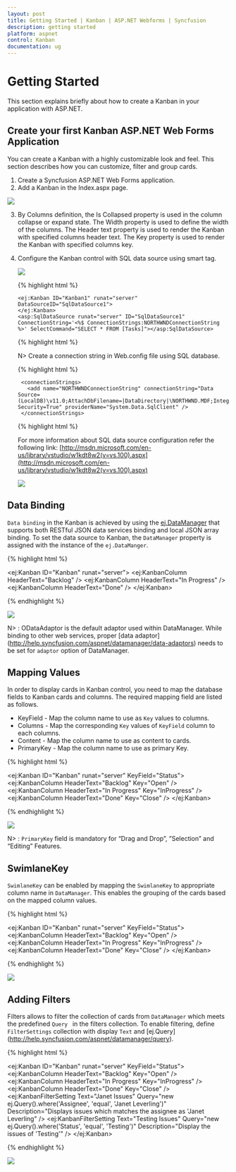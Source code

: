 ```yaml
---
layout: post
title: Getting Started | Kanban | ASP.NET Webforms | Syncfusion
description: getting started
platform: aspnet
control: Kanban
documentation: ug
---
```


# Getting Started

This section explains briefly about how to create a Kanban in your application with ASP.NET.

## Create your first Kanban ASP.NET Web Forms Application

You can create a Kanban with a highly customizable look and feel. This section describes how you can customize, filter and group cards.

1. Create a Syncfusion ASP.NET Web Forms application.
2. Add a Kanban in the Index.aspx page. 

![](Getting-Started_images/Getting-Started_img1.png)

3. By Columns definition, the Is Collapsed property is used in the column collapse or expand state. The Width property is used to define the width of the columns. The Header text property is used to render the Kanban with specified columns header text. The Key property is used to render the Kanban with specified columns key.

4. Configure the Kanban control with SQL data source using smart tag.

   ![](Getting-Started_images/Getting-Started_img2.png) 
   
   {% highlight html %}

	   <ej:Kanban ID="Kanban1" runat="server" DataSourceID="SqlDataSource1">
       </ej:Kanban>
       <asp:SqlDataSource runat="server" ID="SqlDataSource1" ConnectionString='<%$ ConnectionStrings:NORTHWNDConnectionString %>' SelectCommand="SELECT * FROM [Tasks]"></asp:SqlDataSource>
   
   {% highlight html %}
   
   N> Create a connection string in Web.config file using SQL database.

   {% highlight html %}

		<connectionStrings>
          <add name="NORTHWNDConnectionString" connectionString="Data Source=(LocalDB)\v11.0;AttachDbFilename=|DataDirectory|\NORTHWND.MDF;Integrated Security=True" providerName="System.Data.SqlClient" />
        </connectionStrings>

   {% highlight html %}
   
   For more information about SQL data source configuration refer the following link: [http://msdn.microsoft.com/en-us/library/vstudio/w1kdt8w2(v=vs.100).aspx](http://msdn.microsoft.com/en-us/library/vstudio/w1kdt8w2(v=vs.100).aspx)
   
   ![](Getting-Started_images/Getting-Started_img3.png) 

## Data Binding

`Data binding` in the Kanban is achieved by using the [ej.DataManager](http://help.syncfusion.com/aspnet/datamanager/overview)  that supports both RESTful JSON data services binding and local JSON array binding. To set the data source to Kanban, the `DataManager` property is assigned with the instance of the `ej.DataManger`. 

{% highlight html %}

 <ej:Kanban ID="Kanban" runat="server">
                <DataManager URL="http://mvc.syncfusion.com/Services/Northwnd.svc/Tasks" />
                <Columns>
                    <ej:KanbanColumn HeaderText="Backlog" />
                    <ej:KanbanColumn HeaderText="In Progress" />
                    <ej:KanbanColumn HeaderText="Done" />
                </Columns>
  </ej:Kanban>

{% endhighlight %}

![](Getting-Started_images/Getting-Started_img4.jpeg)

N> :  ODataAdaptor is the default adaptor used within DataManager. While binding to other web services, proper [data adaptor] (http://help.syncfusion.com/aspnet/datamanager/data-adaptors) needs to be set for `adaptor` option of DataManager.

## Mapping Values

In order to display cards in Kanban control, you need to map the database fields to Kanban cards and columns. The required mapping field are listed as follows.

 * KeyField - Map the column name to use as `Key` values to columns.
 * Columns -  Map the corresponding `Key` values of `KeyField` column to each columns.
 * Content - Map the column name to use as content to cards.
 * PrimaryKey - Map the column name to use as primary Key.

{% highlight html %}

<ej:Kanban ID="Kanban" runat="server" KeyField="Status">
                <DataManager URL="http://mvc.syncfusion.com/Services/Northwnd.svc/Tasks" />
                <Columns>
                    <ej:KanbanColumn HeaderText="Backlog" Key="Open" />
                    <ej:KanbanColumn HeaderText="In Progress" Key="InProgress" />
                    <ej:KanbanColumn HeaderText="Done" Key="Close" />
                </Columns>
                <Fields Content="Summary" PrimaryKey="Id" />
 </ej:Kanban>

{% endhighlight  %}

![](Getting-Started_images/Getting-Started_img5.jpeg)

N> : `PrimaryKey` field is mandatory for “Drag and Drop”, ”Selection” and “Editing” Features.

## SwimlaneKey

`SwimlaneKey` can be enabled by mapping the `SwimlaneKey` to appropriate column name in `DataManager`. This enables the grouping of the cards based on the mapped column values.

{% highlight html %}

<ej:Kanban ID="Kanban" runat="server" KeyField="Status">
                <DataManager URL="http://mvc.syncfusion.com/Services/Northwnd.svc/Tasks" />
                <Columns>
                    <ej:KanbanColumn HeaderText="Backlog" Key="Open" />
                    <ej:KanbanColumn HeaderText="In Progress" Key="InProgress" />
                    <ej:KanbanColumn HeaderText="Done" Key="Close" />
                </Columns>
                <Fields Content="Summary" PrimaryKey="Id" SwimlaneKey="Assignee" />
</ej:Kanban>

{% endhighlight %}

![](Getting-Started_images/Getting-Started_img6.jpeg)

## Adding Filters

Filters allows to filter the collection of cards from `DataManager` which meets the predefined `Query ` in the filters collection. To enable filtering, define `FilterSettings` collection with display `Text` and [ej.Query] (http://help.syncfusion.com/aspnet/datamanager/query).

{% highlight html %}

<ej:Kanban ID="Kanban" runat="server" KeyField="Status">
                <DataManager URL="http://mvc.syncfusion.com/Services/Northwnd.svc/Tasks" />
                <Columns>
                    <ej:KanbanColumn HeaderText="Backlog" Key="Open" />
                    <ej:KanbanColumn HeaderText="In Progress" Key="InProgress" />
                    <ej:KanbanColumn HeaderText="Done" Key="Close" />
                </Columns>
                <Fields Content="Summary" PrimaryKey="Id" SwimlaneKey="Assignee" />
                <FilterSettings>
                    <ej:KanbanFilterSetting Text="Janet Issues" Query="new ej.Query().where('Assignee', 'equal', 'Janet Leverling')" Description="Displays issues which matches the assignee as 'Janet Leverling" />
                    <ej:KanbanFilterSetting Text="Testing Issues" Query="new ej.Query().where('Status', 'equal', 'Testing')" Description="Display the issues of 'Testing'" />
                </FilterSettings>
 </ej:Kanban>

{% endhighlight %}

![](Getting-Started_images/Getting-Started_img7.jpeg) 